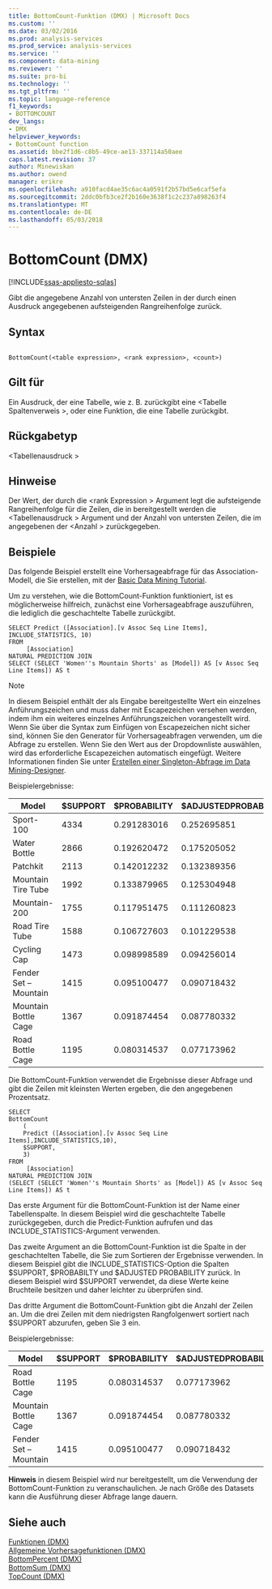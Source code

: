 ```yaml
---
title: BottomCount-Funktion (DMX) | Microsoft Docs
ms.custom: ''
ms.date: 03/02/2016
ms.prod: analysis-services
ms.prod_service: analysis-services
ms.service: ''
ms.component: data-mining
ms.reviewer: ''
ms.suite: pro-bi
ms.technology: ''
ms.tgt_pltfrm: ''
ms.topic: language-reference
f1_keywords:
- BOTTOMCOUNT
dev_langs:
- DMX
helpviewer_keywords:
- BottomCount function
ms.assetid: bbe2f1d6-c8b5-49ce-ae13-337114a50aee
caps.latest.revision: 37
author: Minewiskan
ms.author: owend
manager: erikre
ms.openlocfilehash: a910facd4ae35c6ac4a0591f2b57bd5e6caf5efa
ms.sourcegitcommit: 2ddc0bfb3ce2f2b160e3638f1c2c237a898263f4
ms.translationtype: MT
ms.contentlocale: de-DE
ms.lasthandoff: 05/03/2018
---
```

# <a name="bottomcount-dmx"></a>BottomCount (DMX)
[!INCLUDE[ssas-appliesto-sqlas](../includes/ssas-appliesto-sqlas.md)]

  Gibt die angegebene Anzahl von untersten Zeilen in der durch einen Ausdruck angegebenen aufsteigenden Rangreihenfolge zurück.  
  
## <a name="syntax"></a>Syntax  
  
```  
  
BottomCount(<table expression>, <rank expression>, <count>)  
```  
  
## <a name="applies-to"></a>Gilt für  
 Ein Ausdruck, der eine Tabelle, wie z. B. zurückgibt eine \<Tabelle Spaltenverweis >, oder eine Funktion, die eine Tabelle zurückgibt.  
  
## <a name="return-type"></a>Rückgabetyp  
 \<Tabellenausdruck >  
  
## <a name="remarks"></a>Hinweise  
 Der Wert, der durch die \<rank Expression > Argument legt die aufsteigende Rangreihenfolge für die Zeilen, die in bereitgestellt werden die \<Tabellenausdruck > Argument und der Anzahl von untersten Zeilen, die im angegebenen der \<Anzahl > zurückgegeben.  
  
## <a name="examples"></a>Beispiele  
 Das folgende Beispiel erstellt eine Vorhersageabfrage für das Association-Modell, die Sie erstellen, mit der [Basic Data Mining Tutorial](http://msdn.microsoft.com/library/6602edb6-d160-43fb-83c8-9df5dddfeb9c).  
  
 Um zu verstehen, wie die BottomCount-Funktion funktioniert, ist es möglicherweise hilfreich, zunächst eine Vorhersageabfrage auszuführen, die lediglich die geschachtelte Tabelle zurückgibt.  
  
```  
SELECT Predict ([Association].[v Assoc Seq Line Items], INCLUDE_STATISTICS, 10)  
FROM   
     [Association]  
NATURAL PREDICTION JOIN  
SELECT (SELECT 'Women''s Mountain Shorts' as [Model]) AS [v Assoc Seq Line Items]) AS t  
```  
  
> [!NOTE]  
>  In diesem Beispiel enthält der als Eingabe bereitgestellte Wert ein einzelnes Anführungszeichen und muss daher mit Escapezeichen versehen werden, indem ihm ein weiteres einzelnes Anführungszeichen vorangestellt wird. Wenn Sie über die Syntax zum Einfügen von Escapezeichen nicht sicher sind, können Sie den Generator für Vorhersageabfragen verwenden, um die Abfrage zu erstellen. Wenn Sie den Wert aus der Dropdownliste auswählen, wird das erforderliche Escapezeichen automatisch eingefügt. Weitere Informationen finden Sie unter [Erstellen einer Singleton-Abfrage im Data Mining-Designer](../analysis-services/data-mining/create-a-singleton-query-in-the-data-mining-designer.md).  
  
 Beispielergebnisse:  
  
|Model|$SUPPORT|$PROBABILITY|$ADJUSTEDPROBABILITY|  
|-----------|--------------|------------------|--------------------------|  
|Sport-100|4334|0.291283016|0.252695851|  
|Water Bottle|2866|0.192620472|0.175205052|  
|Patchkit|2113|0.142012232|0.132389356|  
|Mountain Tire Tube|1992|0.133879965|0.125304948|  
|Mountain-200|1755|0.117951475|0.111260823|  
|Road Tire Tube|1588|0.106727603|0.101229538|  
|Cycling Cap|1473|0.098998589|0.094256014|  
|Fender Set – Mountain|1415|0.095100477|0.090718432|  
|Mountain Bottle Cage|1367|0.091874454|0.087780332|  
|Road Bottle Cage|1195|0.080314537|0.077173962|  
  
 Die BottomCount-Funktion verwendet die Ergebnisse dieser Abfrage und gibt die Zeilen mit kleinsten Werten ergeben, die den angegebenen Prozentsatz.  
  
```  
SELECT   
BottomCount  
    (  
    Predict ([Association].[v Assoc Seq Line Items],INCLUDE_STATISTICS,10),  
    $SUPPORT,  
    3)  
FROM   
     [Association]  
NATURAL PREDICTION JOIN  
(SELECT (SELECT 'Women''s Mountain Shorts' as [Model]) AS [v Assoc Seq Line Items]) AS t  
```  
  
 Das erste Argument für die BottomCount-Funktion ist der Name einer Tabellenspalte. In diesem Beispiel wird die geschachtelte Tabelle zurückgegeben, durch die Predict-Funktion aufrufen und das INCLUDE_STATISTICS-Argument verwenden.  
  
 Das zweite Argument an die BottomCount-Funktion ist die Spalte in der geschachtelten Tabelle, die Sie zum Sortieren der Ergebnisse verwenden. In diesem Beispiel gibt die INCLUDE_STATISTICS-Option die Spalten $SUPPORT, $PROBABILTY und $ADJUSTED PROBABILITY zurück. In diesem Beispiel wird $SUPPORT verwendet, da diese Werte keine Bruchteile besitzen und daher leichter zu überprüfen sind.  
  
 Das dritte Argument die BottomCount-Funktion gibt die Anzahl der Zeilen an. Um die drei Zeilen mit dem niedrigsten Rangfolgenwert sortiert nach $SUPPORT abzurufen, geben Sie 3 ein.  
  
 Beispielergebnisse:  
  
|Model|$SUPPORT|$PROBABILITY|$ADJUSTEDPROBABILITY|  
|-----------|--------------|------------------|--------------------------|  
|Road Bottle Cage|1195|0.080314537|0.077173962|  
|Mountain Bottle Cage|1367|0.091874454|0.087780332|  
|Fender Set – Mountain|1415|0.095100477|0.090718432|  
  
 **Hinweis** in diesem Beispiel wird nur bereitgestellt, um die Verwendung der BottomCount-Funktion zu veranschaulichen. Je nach Größe des Datasets kann die Ausführung dieser Abfrage lange dauern.  
  
## <a name="see-also"></a>Siehe auch  
 [Funktionen &#40;DMX&#41;](../dmx/functions-dmx.md)   
 [Allgemeine Vorhersagefunktionen &#40;DMX&#41;](../dmx/general-prediction-functions-dmx.md)   
 [BottomPercent &#40;DMX&#41;](../dmx/bottompercent-dmx.md)   
 [BottomSum &#40;DMX&#41;](../dmx/bottomsum-dmx.md)   
 [TopCount &#40;DMX&#41;](../dmx/topcount-dmx.md)  
  
  
